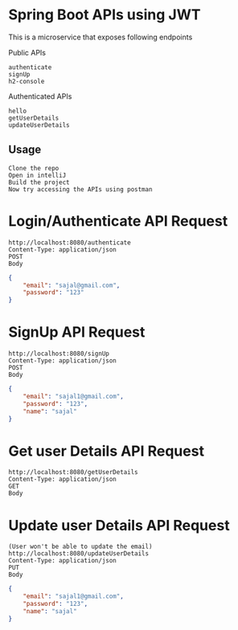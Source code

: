 # Spring Boot APIs using JWT

This is a microservice that exposes following endpoints

Public APIs
```
authenticate
signUp
h2-console
```

Authenticated APIs
```
hello
getUserDetails
updateUserDetails
```


## Usage

```
Clone the repo
Open in intelliJ
Build the project
Now try accessing the APIs using postman
```

# Login/Authenticate API Request
```
http://localhost:8080/authenticate
Content-Type: application/json
POST
Body
```
```JSON
{
	"email": "sajal@gmail.com",
	"password": "123"
}
```

# SignUp API Request
```
http://localhost:8080/signUp
Content-Type: application/json
POST
Body
```
```JSON
{
	"email": "sajal1@gmail.com",
	"password": "123",
	"name": "sajal"
}
```

# Get user Details API Request
```
http://localhost:8080/getUserDetails
Content-Type: application/json
GET
Body
```

# Update user Details API Request
```
(User won't be able to update the email)
http://localhost:8080/updateUserDetails
Content-Type: application/json
PUT
Body
```
```JSON
{
	"email": "sajal1@gmail.com",
	"password": "123",
	"name": "sajal"
}
```